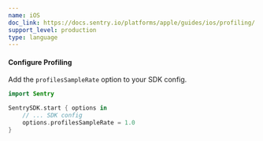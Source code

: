 ```yaml
---
name: iOS
doc_link: https://docs.sentry.io/platforms/apple/guides/ios/profiling/
support_level: production
type: language
---
```


#### Configure Profiling

Add the `profilesSampleRate` option to your SDK config.

```swift {tabTitle:Swift}
import Sentry

SentrySDK.start { options in
    // ... SDK config
    options.profilesSampleRate = 1.0
}
```
